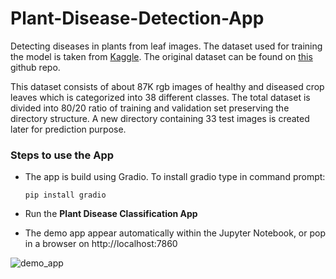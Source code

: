# Plant-Disease-Detection-App

Detecting diseases in plants from leaf images.
The dataset used for training the model is taken from [Kaggle](https://www.kaggle.com/datasets/vipoooool/new-plant-diseases-dataset).
The original dataset can be found on [this](https://github.com/spMohanty/PlantVillage-Dataset) github repo. 

This dataset consists of about 87K rgb images of healthy and diseased crop leaves which is categorized into 38 different classes. The total dataset is divided into 80/20 ratio of training and validation set preserving the directory structure. A new directory containing 33 test images is created later for prediction purpose.

### Steps to use the App
- The app is build using Gradio. To install gradio type in command prompt:

  `pip install gradio`

- Run the **Plant Disease Classification App**

- The demo app appear automatically within the Jupyter Notebook, or pop in a browser on http://localhost:7860


![demo_app](https://user-images.githubusercontent.com/99869931/236658620-4f9fd13b-a5a6-4927-99de-f31f7bdfbf8d.png)
